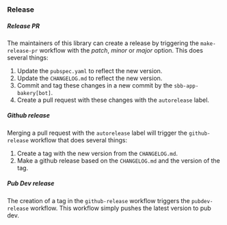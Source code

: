 ### Release

##### Release PR

The maintainers of this library can create a release by triggering the `make-release-pr` 
workflow with the _patch_, _minor_ or _major_ option. This does several things:

1. Update the `pubspec.yaml` to reflect the new version.
2. Update the `CHANGELOG.md` to reflect the new version.
3. Commit and tag these changes in a new commit by the `sbb-app-bakery[bot]`.
4. Create a pull request with these changes with the `autorelease` label.

##### Github release

Merging a pull request with the `autorelease` label will trigger the `github-release` workflow that does several things:

1. Create a tag with the new version from the `CHANGELOG.md`.
2. Make a github release based on the `CHANGELOG.md` and the version of the tag.

##### Pub Dev release

The creation of a tag in the `github-release` workflow triggers the `pubdev-release` workflow. This workflow simply
pushes the latest version to pub dev.
